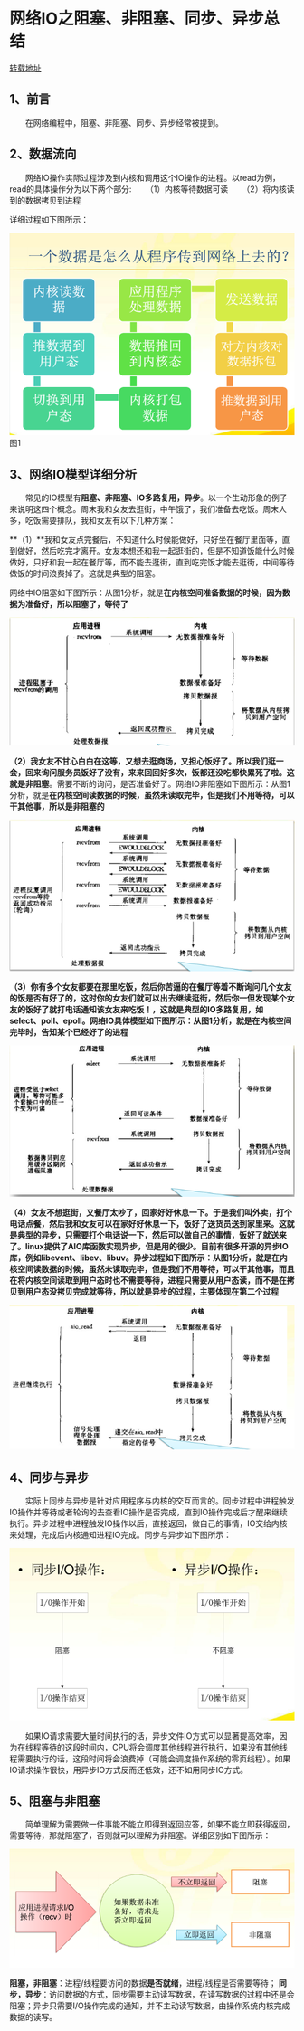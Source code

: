 # 网络IO之阻塞、非阻塞、同步、异步总结

[转载地址](http://www.cnblogs.com/Anker/p/3254269.html)

## 1、前言

　　在网络编程中，阻塞、非阻塞、同步、异步经常被提到。

## 2、数据流向

　　网络IO操作实际过程涉及到内核和调用这个IO操作的进程。以read为例，read的具体操作分为以下两个部分:
　　（1）内核等待数据可读
　　（2）将内核读到的数据拷贝到进程

详细过程如下图所示：

![](img/2016-06-14-io-model-1.png)
图1

## 3、网络IO模型详细分析

　　常见的IO模型有**阻塞、非阻塞、IO多路复用，异步**。以一个生动形象的例子来说明这四个概念。周末我和女友去逛街，中午饿了，我们准备去吃饭。周末人多，吃饭需要排队，我和女友有以下几种方案：

**（1）**我和女友点完餐后，不知道什么时候能做好，只好坐在餐厅里面等，直到做好，然后吃完才离开。女友本想还和我一起逛街的，但是不知道饭能什么时候做好，只好和我一起在餐厅等，而不能去逛街，直到吃完饭才能去逛街，中间等待做饭的时间浪费掉了。这就是典型的阻塞。

网络中IO阻塞如下图所示：从图1分析，就是**在内核空间准备数据的时候，因为数据为准备好，所以阻塞了，等待了**

![](img/2016-06-14-io-model-2.png)


**（2）**我女友不甘心白白在这等，又想去逛商场，又担心饭好了。所以我们逛一会，回来询问服务员饭好了没有，来来回回好多次，饭都还没吃都快累死了啦。这就是**非阻塞**。需要不断的询问，是否准备好了。网络IO非阻塞如下图所示：从图1分析，就是**在内核空间读数据的时候，虽然未读取完毕，但是我们不用等待，可以干其他事，所以是非阻塞的**


![](img/2016-06-14-io-model-3.png)

**（3）**你有多个女友都要在那里吃饭，然后你苦逼的在餐厅等着不断询问几个女友的饭是否有好了的，这时你的女友们就可以出去继续逛街，然后你一但发现某个女友的饭好了就打电话通知该女友来吃饭！，这就是典型的IO多路复用，如select、poll、epoll。网络IO具体模型如下图所示：从图1分析，就是**在内核空间完毕时，告知某个已经好了的进程**

![](img/2016-06-14-io-model-4.png)

**（4）**女友不想逛街，又餐厅太吵了，回家好好休息一下。于是我们叫外卖，打个电话点餐，然后我和女友可以在家好好休息一下，饭好了送货员送到家里来。这就是典型的异步，只需要打个电话说一下，然后可以做自己的事情，饭好了就送来了。linux提供了AIO库函数实现异步，但是用的很少。目前有很多开源的异步IO库，例如libevent、libev、libuv。异步过程如下图所示：从图1分析，就是**在内核空间读数据的时候，虽然未读取完毕，但是我们不用等待，可以干其他事，而且在将内核空间读取到用户态时也不需要等待，进程只需要从用户态读，而不是在拷贝到用户态没拷贝完成就等待，所以就是异步的过程，主要体现在第二个过程**

![](img/2016-06-14-io-model-5.png)

## 4、同步与异步

　　实际上同步与异步是针对应用程序与内核的交互而言的。同步过程中进程触发IO操作并等待或者轮询的去查看IO操作是否完成，直到IO操作完成后才醒来继续执行。异步过程中进程触发IO操作以后，直接返回，做自己的事情，IO交给内核来处理，完成后内核通知进程IO完成。同步与异步如下图所示：

![](img/2016-06-14-io-model-6.png)

　　如果IO请求需要大量时间执行的话，异步文件IO方式可以显著提高效率，因为在线程等待的这段时间内，CPU将会调度其他线程进行执行，如果没有其他线程需要执行的话，这段时间将会浪费掉（可能会调度操作系统的零页线程）。如果IO请求操作很快，用异步IO方式反而还低效，还不如用同步IO方式。


## 5、阻塞与非阻塞

　　简单理解为需要做一件事能不能立即得到返回应答，如果不能立即获得返回，需要等待，那就阻塞了，否则就可以理解为非阻塞。详细区别如下图所示：

![](img/2016-06-14-io-model-7.png)

**阻塞，非阻塞**：进程/线程要访问的数据**是否就绪**，进程/线程是否需要等待；
**同步，异步**：访问数据的方式，同步需要主动读写数据，在读写数据的过程中还是会阻塞；异步只需要I/O操作完成的通知，并不主动读写数据，由操作系统内核完成数据的读写。